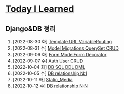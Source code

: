 # [Today I Learned](/../..)

## Django&DB 정리

1. [2022-08-30 화] [Template URL VariableRouting](./0830_Django_Template_VariableRouting.md)
2. [2022-08-31 수] [Model Migrations QuerySet CRUD](./0831_Django_Model_QuerySet_CRUD.md)
3. [2022-09-06 화] [Form ModelForm Decorator](./0906_Django_Form_ModelForm.md)
4. [2022-09-07 수] [Auth User CRUD](./0907_Django_Auth.md)
5. [2022-10-04 화] [DB SQL DDL DML](./1004_DB_SQL.md)
6. [2022-10-05 수] [DB relationship N:1](./1005_DB_relationship_N_1.md)
7. [2022-10-11 화] [Static_Media](./1011_Django_Static_Media.md)
8. [2022-10-12 수] [DB relationship N:N](./1012_DB_relationship_N_N.md)
